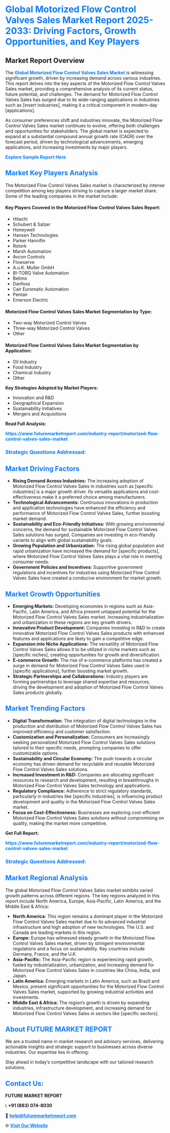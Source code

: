 <h1 style="color: #007BFF;">Global Motorized Flow Control Valves Sales Market Report 2025-2033: Driving Factors, Growth Opportunities, and Key Players</h1>

<section id="overview">
<h2>Market Report Overview</h2>
<p>The <a href="https://www.futuremarketreport.com/industry-report/motorized-flow-control-valves-sales-market" style="color: #007BFF; text-decoration: none;"><strong>Global Motorized Flow Control Valves Sales Market</strong></a> is witnessing significant growth, driven by increasing demand across various industries. This report delves into the key aspects of the Motorized Flow Control Valves Sales market, providing a comprehensive analysis of its current status, future potential, and challenges. The demand for Motorized Flow Control Valves Sales has surged due to its wide-ranging applications in industries such as [insert industries], making it a critical component in modern-day [applications].</p>
<p>As consumer preferences shift and industries innovate, the Motorized Flow Control Valves Sales market continues to evolve, offering both challenges and opportunities for stakeholders. The global market is expected to expand at a substantial compound annual growth rate (CAGR) over the forecast period, driven by technological advancements, emerging applications, and increasing investments by major players.</p>
</section>

<section id="overview">
<p><a href="https://www.futuremarketreport.com/request-sample/reportId=109305" style="color: #007BFF; text-decoration: none;"><strong>Explore Sample Report Here</strong></a></p>
</section>

<section id="key-players">
<h2 style="color: #007BFF;">Market Key Players Analysis</h2>
<p>The Motorized Flow Control Valves Sales market is characterized by intense competition among key players striving to capture a larger market share. Some of the leading companies in the market include:</p>
<h4>Key Players Covered in the Motorized Flow Control Valves Sales Report:</h4>
<ul><li>Hitachi</li><li>Schubert &amp; Salzer</li><li>Honeywell</li><li>Hansen Technologies</li><li>Parker Hannifin</li><li>Rotork</li><li>Marsh Automation</li><li>Avcon Controls</li><li>Flowserve</li><li>A.u.K. Muller GmbH</li><li>BI-TORQ Valve Automation</li><li>Belimo</li><li>Danfoss</li><li>Cair Euromatic Automation</li><li>Pentair</li><li>Emerson Electric</li></ul>
<h4>Motorized Flow Control Valves Sales Market Segmentation by Type:</h4>
<ul><li>Two-way Motorized Control Valves</li><li>Three-way Motorized Control Valves</li><li>Other</li></ul>

<h4>Motorized Flow Control Valves Sales Market Segmentation by Application:</h4>
<ul><li>Oil Industry</li><li>Food Industry</li><li>Chemical Industry</li><li>Other</li></ul>
<p><strong>Key Strategies Adopted by Market Players:</strong></p>
<ul>
<li>Innovation and R&D</li>
<li>Geographical Expansion</li>
<li>Sustainability Initiatives</li>
<li>Mergers and Acquisitions</li>
</ul>
</section>

<section>
<p><strong>Read Full Analysis: </strong></p><a href="https://www.futuremarketreport.com/industry-report/motorized-flow-control-valves-sales-market" style="color: #007BFF; text-decoration: none;"><strong>https://www.futuremarketreport.com/industry-report/motorized-flow-control-valves-sales-market</strong></a>
<h3 style="color: #007BFF;">Strategic Questions Addressed:</h3>
</section>

<section id="driving-factors">
<h2 style="color: #007BFF;">Market Driving Factors</h2>
<ul>
<li><strong>Rising Demand Across Industries:</strong> The increasing adoption of Motorized Flow Control Valves Sales in industries such as [specific industries] is a major growth driver. Its versatile applications and cost-effectiveness make it a preferred choice among manufacturers.</li>
<li><strong>Technological Advancements:</strong> Continuous innovations in production and application technologies have enhanced the efficiency and performance of Motorized Flow Control Valves Sales, further boosting market demand.</li>
<li><strong>Sustainability and Eco-Friendly Initiatives:</strong> With growing environmental concerns, the demand for sustainable Motorized Flow Control Valves Sales solutions has surged. Companies are investing in eco-friendly variants to align with global sustainability goals.</li>
<li><strong>Growing Population and Urbanization:</strong> The rising global population and rapid urbanization have increased the demand for [specific products], where Motorized Flow Control Valves Sales plays a vital role in meeting consumer needs.</li>
<li><strong>Government Policies and Incentives:</strong> Supportive government regulations and incentives for industries using Motorized Flow Control Valves Sales have created a conducive environment for market growth.</li>
</ul>
</section>

<section id="growth-opportunities">
<h2 style="color: #007BFF;">Market Growth Opportunities</h2>
<ul>
<li><strong>Emerging Markets:</strong> Developing economies in regions such as Asia-Pacific, Latin America, and Africa present untapped potential for the Motorized Flow Control Valves Sales market. Increasing industrialization and urbanization in these regions are key growth drivers.</li>
<li><strong>Innovative Product Development:</strong> Companies investing in R&D to create innovative Motorized Flow Control Valves Sales products with enhanced features and applications are likely to gain a competitive edge.</li>
<li><strong>Expansion into Niche Applications:</strong> The versatility of Motorized Flow Control Valves Sales allows it to be utilized in niche markets such as [specific niches], creating opportunities for growth and diversification.</li>
<li><strong>E-commerce Growth:</strong> The rise of e-commerce platforms has created a surge in demand for Motorized Flow Control Valves Sales used in [specific applications], further boosting market growth.</li>
<li><strong>Strategic Partnerships and Collaborations:</strong> Industry players are forming partnerships to leverage shared expertise and resources, driving the development and adoption of Motorized Flow Control Valves Sales products globally.</li>
</ul>
</section>

<section id="trending-factors">
<h2 style="color: #007BFF;">Market Trending Factors</h2>
<ul>
<li><strong>Digital Transformation:</strong> The integration of digital technologies in the production and distribution of Motorized Flow Control Valves Sales has improved efficiency and customer satisfaction.</li>
<li><strong>Customization and Personalization:</strong> Consumers are increasingly seeking personalized Motorized Flow Control Valves Sales solutions tailored to their specific needs, prompting companies to offer customizable options.</li>
<li><strong>Sustainability and Circular Economy:</strong> The push towards a circular economy has driven demand for recyclable and reusable Motorized Flow Control Valves Sales solutions.</li>
<li><strong>Increased Investment in R&D:</strong> Companies are allocating significant resources to research and development, resulting in breakthroughs in Motorized Flow Control Valves Sales technology and applications.</li>
<li><strong>Regulatory Compliance:</strong> Adherence to strict regulatory standards, particularly in industries like [specific industries], is influencing product development and quality in the Motorized Flow Control Valves Sales market.</li>
<li><strong>Focus on Cost-Effectiveness:</strong> Businesses are exploring cost-efficient Motorized Flow Control Valves Sales solutions without compromising on quality, making the market more competitive.</li>
</ul>
</section>

<section>
<p><strong>Get Full Report: </strong></p><a href="https://www.futuremarketreport.com/industry-report/motorized-flow-control-valves-sales-market" style="color: #007BFF; text-decoration: none;"><strong>https://www.futuremarketreport.com/industry-report/motorized-flow-control-valves-sales-market</strong></a>
<h3 style="color: #007BFF;">Strategic Questions Addressed:</h3>
</section>


<section id="regional-analysis">
<h2 style="color: #007BFF;">Market Regional Analysis</h2>
<p>The global Motorized Flow Control Valves Sales market exhibits varied growth patterns across different regions. The key regions analyzed in this report include North America, Europe, Asia-Pacific, Latin America, and the Middle East & Africa:</p>
<ul>
<li><strong>North America:</strong> This region remains a dominant player in the Motorized Flow Control Valves Sales market due to its advanced industrial infrastructure and high adoption of new technologies. The U.S. and Canada are leading markets in this region.</li>
<li><strong>Europe:</strong> Europe has witnessed steady growth in the Motorized Flow Control Valves Sales market, driven by stringent environmental regulations and a focus on sustainability. Key countries include Germany, France, and the U.K.</li>
<li><strong>Asia-Pacific:</strong> The Asia-Pacific region is experiencing rapid growth, fueled by industrialization, urbanization, and increasing demand for Motorized Flow Control Valves Sales in countries like China, India, and Japan.</li>
<li><strong>Latin America:</strong> Emerging markets in Latin America, such as Brazil and Mexico, present significant opportunities for the Motorized Flow Control Valves Sales market, supported by growing industrial activities and investments.</li>
<li><strong>Middle East & Africa:</strong> The region’s growth is driven by expanding industries, infrastructure development, and increasing demand for Motorized Flow Control Valves Sales in sectors like [specific sectors].</li>
</ul>
</section>

<footer>
<h2 style="color: #007BFF;">About FUTURE MARKET REPORT</h2>
<p>We are a trusted name in market research and advisory services, delivering actionable insights and strategic support to businesses across diverse industries. Our expertise lies in offering:</p>

<p>Stay ahead in today’s competitive landscape with our tailored research solutions.</p>

<h2 style="color: #007BFF;">Contact Us:</h2>
<p><strong>FUTURE MARKET REPORT</strong></p>
<p>📞 <strong>+91 (883) 074-8030</strong></p>
<p>📧 <strong><a href="mailto:help@futuremarketreport.com" style="color: #007BFF;">help@futuremarketreport.com</a></strong></p>
<p>🌐 <strong><a href="https://www.futuremarketreport.com/" style="color: #007BFF;">Visit Our Website</a></strong></p>
</footer>